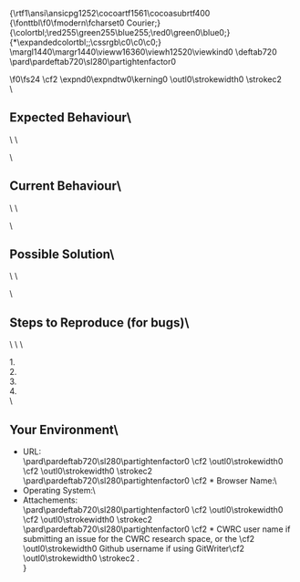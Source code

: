 {\rtf1\ansi\ansicpg1252\cocoartf1561\cocoasubrtf400
{\fonttbl\f0\fmodern\fcharset0 Courier;}
{\colortbl;\red255\green255\blue255;\red0\green0\blue0;}
{\*\expandedcolortbl;;\cssrgb\c0\c0\c0;}
\margl1440\margr1440\vieww16360\viewh12520\viewkind0
\deftab720
\pard\pardeftab720\sl280\partightenfactor0

\f0\fs24 \cf2 \expnd0\expndtw0\kerning0
\outl0\strokewidth0 \strokec2 <!--- Provide a concise but specific and meaningful summary of the issue in the Title above -->\
\
## Expected Behaviour\
<!--- If you're describing a bug, tell us what should happen -->\
<!--- If you're suggesting a change/improvement, tell us how it should work -->\
\
## Current Behaviour\
<!--- If describing a bug, tell us what happens instead of the expected behaviour -->\
<!--- If suggesting a change/improvement, explain the difference from current behaviour -->\
\
## Possible Solution\
<!--- Not obligatory, but suggest a fix/reason for the bug, -->\
<!--- or suggestions on how to implement the addition or change -->\
\
## Steps to Reproduce (for bugs)\
<!--- Provide an unambiguous set of steps to -->\
<!--- reproduce this bug.  Screenshots are invaluable.  -->\
<!--  Links to screen videos or brief .gif files can help a lot too.   -->\
1.\
2.\
3.\
4.\
\
## Your Environment\
* URL:\
\pard\pardeftab720\sl280\partightenfactor0
\cf2 \outl0\strokewidth0 <!--- where was the problem encountered? where would you like the new feature to be implemented -->\cf2 \outl0\strokewidth0 \strokec2 \
\pard\pardeftab720\sl280\partightenfactor0
\cf2 * Browser Name:\
* Operating System:\
* Attachements:\
\pard\pardeftab720\sl280\partightenfactor0
\cf2 \outl0\strokewidth0 <!--- Please attach any relevant files (XML documents, screenshots, etc.) or specify the document template you were using -->\cf2 \outl0\strokewidth0 \strokec2 \
\pard\pardeftab720\sl280\partightenfactor0
\cf2 * CWRC user name if submitting an issue for the CWRC research space, or the \cf2 \outl0\strokewidth0 Github username if using GitWriter\cf2 \outl0\strokewidth0 \strokec2 .\
}